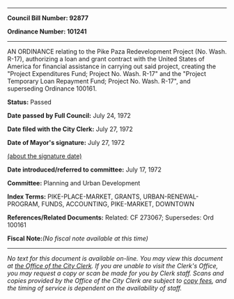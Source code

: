 

********

**Council Bill Number: 92877**
   
**Ordinance Number: 101241**
********

 AN ORDINANCE relating to the Pike Paza Redevelopment Project (No. Wash. R-17), authorizing a loan and grant contract with the United States of America for financial assistance in carrying out said project, creating the "Project Expenditures Fund; Project No. Wash. R-17" and the "Project Temporary Loan Repayment Fund; Project No. Wash. R-17", and superseding Ordinance 100161.

**Status:** Passed
   
**Date passed by Full Council:** July 24, 1972
   
**Date filed with the City Clerk:** July 27, 1972
   
**Date of Mayor's signature:** July 27, 1972
   
[(about the signature date)](/~public/approvaldate.htm)
   
   
   
**Date introduced/referred to committee:** July 17, 1972
   
**Committee:** Planning and Urban Development
   
   
**Index Terms:** PIKE-PLACE-MARKET, GRANTS, URBAN-RENEWAL-PROGRAM, FUNDS, ACCOUNTING, PIKE-MARKET, DOWNTOWN

**References/Related Documents:** Related: CF 273067; Supersedes: Ord 100161

**Fiscal Note:**_(No fiscal note available at this time)_
********

_No text for this document is available on-line. You may view this document at [the Office of the City Clerk](http://www.seattle.gov/leg/clerk/contactUs.htm). If you are unable to visit the Clerk's Office, you may request a copy or scan be made for you by Clerk staff. Scans and copies provided by the Office of the City Clerk are subject to [copy fees](http://clerk.seattle.gov/~public/clerkfees.htm), and the timing of service is dependent on the availability of staff._

